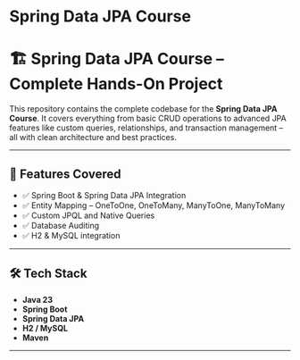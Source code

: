 # Spring Data JPA Course

# 🏗️ Spring Data JPA Course – Complete Hands-On Project

This repository contains the complete codebase for the **Spring Data JPA Course**. It covers everything from basic CRUD operations to advanced JPA features like custom queries, relationships, and transaction management – all with clean architecture and best practices.

---

## 📌 Features Covered

- ✅ Spring Boot & Spring Data JPA Integration  
- ✅ Entity Mapping – OneToOne, OneToMany, ManyToOne, ManyToMany  
- ✅ Custom JPQL and Native Queries   
- ✅ Database Auditing  
- ✅ H2 & MySQL integration

---

## 🛠️ Tech Stack

- **Java 23**  
- **Spring Boot**  
- **Spring Data JPA**  
- **H2 / MySQL**  
- **Maven**  

---

